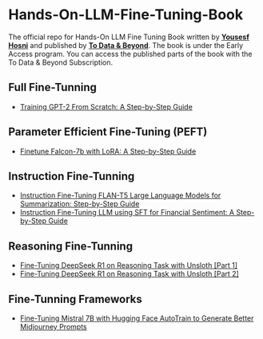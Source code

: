 # Hands-On-LLM-Fine-Tuning-Book
The official repo for Hands-On LLM Fine Tuning Book written by **[Yousesf Hosni](https://www.linkedin.com/in/youssef-hosni-b2960b135/)** and published by **[To Data & Beyond](https://youssefh.substack.com/)**. The book is under the Early Access program. You can access the published parts of the book with the To Data & Beyond Subscription.

## Full Fine-Tunning ##
* [Training GPT-2 From Scratch: A Step-by-Step Guide](https://open.substack.com/pub/youssefh/p/training-gpt-2-from-scratch-a-step?r=1sqbmi&utm_campaign=post&utm_medium=web&showWelcomeOnShare=false)

## Parameter Efficient Fine-Tuning (PEFT) ## 
* [Finetune Falcon-7b with LoRA: A Step-by-Step Guide](https://open.substack.com/pub/youssefh/p/finetune-falcon-7b-with-lora-a-step?r=1sqbmi&utm_campaign=post&utm_medium=web&showWelcomeOnShare=false)

## Instruction Fine-Tunning ##
* [Instruction Fine-Tuning FLAN-T5 Large Language Models for Summarization: Step-by-Step Guide](https://open.substack.com/pub/youssefh/p/finetune-falcon-7b-with-lora-a-step?r=1sqbmi&utm_campaign=post&utm_medium=web&showWelcomeOnShare=false)
* [Instruction Fine-Tuning LLM using SFT for Financial Sentiment: A Step-by-Step Guide](https://open.substack.com/pub/youssefh/p/instruction-fine-tuning-llm-using?r=1sqbmi&utm_campaign=post&utm_medium=web&showWelcomeOnShare=false)

## Reasoning Fine-Tunning ##
* [Fine-Tuning DeepSeek R1 on Reasoning Task with Unsloth [Part 1]](https://open.substack.com/pub/youssefh/p/fine-tuning-deepseek-r1-on-reasoning?r=1sqbmi&utm_campaign=post&utm_medium=web&showWelcomeOnShare=false)
* [Fine-Tuning DeepSeek R1 on Reasoning Task with Unsloth [Part 2]](https://open.substack.com/pub/youssefh/p/fine-tuning-deepseek-r1-on-reasoning-2d2?r=1sqbmi&utm_campaign=post&utm_medium=web&showWelcomeOnShare=false)
  
## Fine-Tunning Frameworks ##
* [Fine-Tuning Mistral 7B with Hugging Face AutoTrain to Generate Better Midjourney Prompts](https://open.substack.com/pub/youssefh/p/fine-tuning-mistral-7b-with-hugging?r=1sqbmi&utm_campaign=post&utm_medium=web&showWelcomeOnShare=false)
